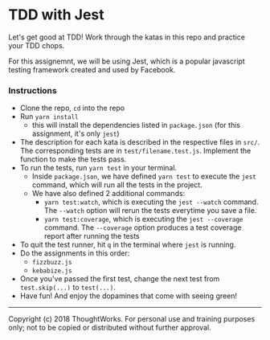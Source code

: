 # TDD with Jest

Let's get good at TDD! Work through the katas in this repo and practice your TDD chops. 

For this assignemnt, we will be using Jest, which is a popular javascript testing framework created and used by Facebook. 

### Instructions
- Clone the repo, `cd` into the repo
- Run `yarn install`
    - this will install the dependencies listed in `package.json` (for this assignment, it's only `jest`)
- The description for each kata is described in the respective files in `src/`. The corresponding tests are in `test/filename.test.js`. Implement the function to make the tests pass.
- To run the tests, run `yarn test` in your terminal.
    - Inside `package.json`, we have defined `yarn test` to execute the `jest` command, which will run all the tests in the project.
    - We have also defined 2 additional commands:
        - `yarn test:watch`, which is executing the `jest --watch` command. The `--watch` option will rerun the tests everytime you save a file.
        - `yarn test:coverage`, which is executing the `jest --coverage` command. The `--coverage` option produces a test coverage report after running the tests
- To quit the test runner, hit `q` in the terminal where `jest` is running.
- Do the assignments in this order:
    - `fizzbuzz.js`
    - `kebabize.js`
- Once you've passed the first test, change the next test from `test.skip(...)` to `test(...)`.
- Have fun! And enjoy the dopamines that come with seeing green!

---
Copyright (c) 2018 ThoughtWorks. For personal use and training purposes only; not to be copied or distributed without further approval.
